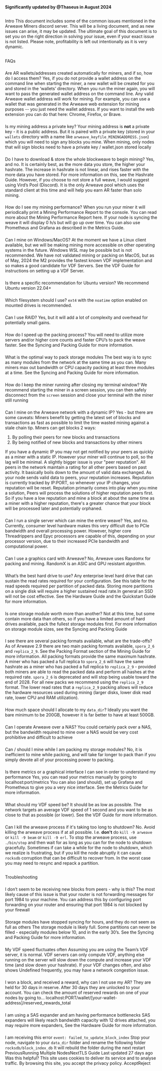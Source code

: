 **Significantly updated by @Thaseus in August 2024**
## 
Intro
This document includes some of the common issues mentioned in the Arweave Miners discord server. This will be a living document, and as new issues can arise, it may be updated. The ultimate goal of this document is to set you on the right direction in solving your issue, even if your exact issue is not listed. Please note, profitability is left out intentionally as it is very dynamic.
## 
FAQs
### 
Are AR wallets/addresses created automatically for miners, and if so, how do I access them?
Yes, if you do not provide a wallet address on the command line when starting the miner, a new wallet will be created for you and stored in the ‘wallets’ directory. When you run the miner again, you will want to pass the generated wallet address on the command line. Any valid Arweave wallet address will work for mining. For example, you can use a wallet that was generated in the Arweave web extension for mining purposes -- you just need the wallet address. If you want to install the web extension you can do that here: Chrome, Firefox, or Brave.
### 
Is my mining address a private key?
Your mining address is **not** a private key - it is a public address. But it is paired with a private key (stored in your `wallets` directory with a name like `arweave_keyfile_MININGADDRESS.json`) which you will need to sign any blocks you mine. When mining, only nodes that will sign blocks need to have a private key / wallet.json stored locally
### 
Do I have to download & store the whole blockweave to begin mining?
Yes, and no. It is certainly best, as the more data you store, the higher your hashrate. The increase in hashrate is not linear, and rises faster with the more data you have stored. For more information on this, see the Hashrate Guide.
However, if you choose to not store a full weave, I would suggest using Vird’s Pool (Discord). It is the only Arweave pool which uses the standard client at this time and will help you earn AR faster than solo mining.
### 
How do I see my mining performance?
When you run your miner it will periodically print a Mining Performance Report to the console. You can read more about the Mining Performance Report here. If your node is syncing the weave it will display 0 h/s but will go up over time.
You can also use Prometheus and Grafana as described in the Metrics Guide.
### 
Can I mine on Windows/MacOS?
At the moment we have a Linux client available, but we will be making mining more accessible on other operating systems in the future. Windows WSL may be possible but is not recommended.
We have not validated mining or packing on MacOS, but as of May, 2024 the M2 provides the fastest known VDF implementation and so makes a good candidate for VDF Servers. See the VDF Guide for instructions on setting up a VDF Server.
### 
Is there a specific recommendation for Ubuntu version?
We recommend Ubuntu version 22.04+
### 
Which filesystem should I use?
`ext4` with the `noatime` option enabled on mounted drives is recommended.
### 
Can I use RAID?
Yes, but it will add a lot of complexity and overhead for potentially small gains.
### 
How do I speed up the packing process?
You will need to utilize more servers and/or higher core counts and faster CPU’s to pack the weave faster. See the Syncing and Packing Guide for more information.
### 
What is the optimal way to pack storage modules
The best way is to sync as many modules from the network at the same time as you can. Many miners max out bandwidth or CPU capacity packing at least three modules at a time. See the Syncing and Packing Guide for more information.
### 
How do I keep the miner running after closing my terminal window?
We recommend starting the miner in a screen session, you can then safely disconnect from the `screen` session and close your terminal with the miner still running
### 
Can I mine on the Arweave network with a dynamic IP?
Yes - but there are some caveats:
Miners benefit by getting the latest set of blocks and transactions as fast as possible to limit the time wasted mining against a stale chain tip. Miners can get blocks 2 ways:
  1. By polling their peers for new blocks and transactions
  2. By being notified of new blocks and transactions by other miners


If you have a dynamic IP you may not get notified by your peers as quickly as a miner with a static IP. However your miner will continue to poll, so the lag will be minimal.
A slightly bigger issue is your "peer reputation". All peers in the network maintain a rating for all other peers based on past activity. It basically boils down to the amount of valid data exchanged. As your node sends valid data to peers, your reputation increases. Reputation is currently tracked by IP:PORT, so whenever your IP changes, your reputation will be reset.
Reputation primarily comes into play when you mine a solution, Peers will process the solutions of higher reputation peers first. So if you have a low reputation and mine a block at about the same time as a miner with a higher reputation, there's a greater chance that your block will be processed later and potentially orphaned.
### 
Can I run a single server which can mine the entire weave?
Yes, and no. Currently, consumer level hardware makes this very difficult due to PCIe bandwidth and overall processing power. However, higher core Threadrippers and Epyc processors are capable of this, depending on your processor version, due to their increased PCIe bandwidth and computational power.
### 
Can I use a graphics card with Arweave?
No, Arweave uses Randomx for packing and mining. RandomX is an ASIC and GPU resistant algorithm.
### 
What’s the best hard drive to use?
Any enterprise level hard drive that can sustain the read rates required for your configuration. See this table for the read speeds required per partition of packed data. Storing more partitions on a single disk will require a higher sustained read rate.In general an SSD will not be cost effective.
See the Hardware Guide and the Quickstart Guide for more information.
### 
Is one storage module worth more than another?
Not at this time, but some contain more data than others, so if you have a limited amount of hard drives available, pack the fullest storage modules first. For more information on storage module sizes, see the Syncing and Packing Guide
### 
I see there are several packing formats available, what are the trade-offs?
As of Arweave 2.9 there are two main packing formats available, `spora_2_6` and `replica_2_9`. See the Packing Format section of the Mining Guide for more information.
All packing formats provide the same maximum hashrate. A miner who has packed a full replica to `spora_2_6` will have the same hashrate as a miner who has packed a full replica to `replica_2_9` - provided both miners are able to read the packed data and perform all hashes at the required rate.
`spora_2_6` is deprecated and will stop being usable toward the end of 2028. For all new packs we recommend using the `replica_2_9` format. The lower read rates that a `replica_2_9` packing allows will reduce the hardware resources used during mining (larger disks, lower disk read rate, lower CPU and RAM utilization).
### 
How much space should I allocate to my `data_dir`?
Ideally you want the bare minimum to be 200GB, however it is far better to have at least 500GB.
### 
Can I operate Arweave over a NAS?
You could certainly pack over a NAS, but the bandwidth required to mine over a NAS would be very cost prohibitive and difficult to achieve
### 
Can / should I mine while I am packing my storage modules?
No, it is inefficient to mine while packing, and will take far longer to pack than if you simply devote all of your processing power to packing.
### 
Is there metrics or a graphical interface I can see in order to understand my performance
Yes, you can read your metrics manually by going to localhost:port/metrics
You can also (and should), set up Grafana and Prometheus to give you a very nice interface. See the Metrics Guide for more information.
### 
What should my VDF speed be?
It should be as low as possible. The network targets an average VDF speed of 1 second and you want to be as close to that as possible (or lower).
See the VDF Guide for more information.
### 
Can I kill the arweave process if it's taking too long to shutdown?
No. Avoid killing the arweave process if at all possible. I.e. **don't** do `kill -9 arweave` or `kill -9 beam` or `kill -9 erl`. To stop the arweave process, use `./bin/stop` and then wait for as long as you can for the node to shutdown gracefully. Sometimes if can take a while for the node to shutdown, which we realize is frustrating, but if you kill the node abruptly it can cause `rocksdb` corruption that can be difficult to recover from. In the worst case you may need to resync and repack a partition.
## 
Troubleshooting
### 
I don’t seem to be receiving new blocks from peers - why is this?
The most likely cause of this issue is that your router is not forwarding messages for port 1984 to your machine. You can address this by configuring port forwarding on your router and ensuring that port 1984 is not blocked by your firewall
### 
Storage modules have stopped syncing for hours, and they do not seem as full as others
The storage module is likely full. Some partitions can never be filled - especially modules below 10, and in the early 30’s. See the Syncing and Packing Guide for more information.
### 
My VDF speed fluctuates often
Assuming you are using the Team’s VDF server, it is normal. VDF servers can only compute VDF, anything else running on the server will slow down the compute and increase your VDF time (and slow down your hashrate).
If your VDF changes often, and also shows Undefined frequently, you may have a network congestion issue.
### 
I won a block, and received a reward, why can I not use my AR?
They are held for 30 days in reserve. After 30 days they are unlocked to your account. You can check the amount of reserved rewards on one of your nodes by going to… localhost:PORT/wallet/[your-wallet-address]/reserved_rewards_total
### 
I am using a SAS expander and am having performance bottlenecks
SAS expanders will likely reach bandwidth capacity with 12 drives attached, you may require more expanders,
See the Hardware Guide for more information.
### 
I am receiving this error `event: failed_to_update_block_index`
Stop your node, navigate to your `data_dir` folder and rename the following folder `rocksdb/block_index_db`
It will rebuild the folder during the next restart
PreviousRunning Multiple NodesNextTLS Guide
Last updated 27 days ago
Was this helpful?
This site uses cookies to deliver its service and to analyse traffic. By browsing this site, you accept the privacy policy.
AcceptReject
